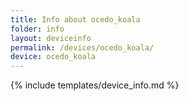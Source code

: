 ```yaml
---
title: Info about ocedo_koala
folder: info
layout: deviceinfo
permalink: /devices/ocedo_koala/
device: ocedo_koala
---
```

{% include templates/device_info.md %}
